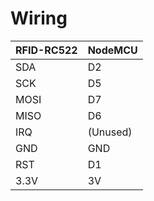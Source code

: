 # Wiring

| RFID-RC522 | NodeMCU  |
|------------|----------|
| SDA        | D2       |
| SCK        | D5       |
| MOSI       | D7       |
| MISO       | D6       |
| IRQ        | (Unused) |
| GND        | GND      |
| RST        | D1       |
| 3.3V       | 3V       |
